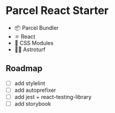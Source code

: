 # Parcel React Starter

-   📦 Parcel Bundler
-   ⚛️ React
-   👀 CSS Modules
-   👨‍🚀 Astroturf

## Roadmap

-   [ ] add stylelint
-   [ ] add autoprefixer
-   [ ] add jest + react-testing-library
-   [ ] add storybook
